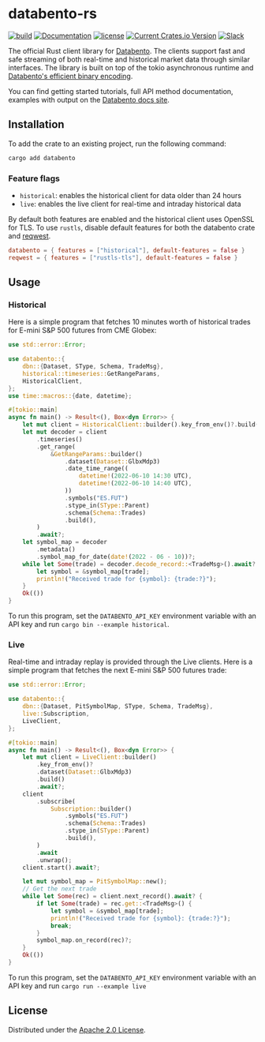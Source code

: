 # databento-rs

[![build](https://github.com/databento/databento-rs/actions/workflows/build.yaml/badge.svg)](https://github.com/databento/dbn/actions/workflows/build.yaml)
[![Documentation](https://img.shields.io/docsrs/databento)](https://docs.rs/databento/latest/databento/)
[![license](https://img.shields.io/github/license/databento/databento-rs?color=blue)](./LICENSE)
[![Current Crates.io Version](https://img.shields.io/crates/v/databento.svg)](https://crates.io/crates/databento)
[![Slack](https://img.shields.io/badge/join_Slack-community-darkblue.svg?logo=slack)](https://to.dbn.to/slack)

The official Rust client library for [Databento](https://databento.com).
The clients support fast and safe streaming of both real-time and historical market data
through similar interfaces.
The library is built on top of the tokio asynchronous runtime and
[Databento's efficient binary encoding](https://databento.com/docs/standards-and-conventions/databento-binary-encoding).

You can find getting started tutorials, full API method documentation, examples with output on the
[Databento docs site](https://databento.com/docs/?historical=rust&live=rust).

## Installation

To add the crate to an existing project, run the following command:
```sh
cargo add databento
```

### Feature flags

- `historical`: enables the historical client for data older than 24 hours
- `live`: enables the live client for real-time and intraday historical data

By default both features are enabled and the historical client uses OpenSSL for TLS.
To use `rustls`, disable default features for both the databento crate and [reqwest](https://github.com/seanmonstar/reqwest).
```toml
databento = { features = ["historical"], default-features = false }
reqwest = { features = ["rustls-tls"], default-features = false }
```

## Usage

### Historical

Here is a simple program that fetches 10 minutes worth of historical trades for E-mini S&P 500 futures from CME Globex:
```rust no_run
use std::error::Error;

use databento::{
    dbn::{Dataset, SType, Schema, TradeMsg},
    historical::timeseries::GetRangeParams,
    HistoricalClient,
};
use time::macros::{date, datetime};

#[tokio::main]
async fn main() -> Result<(), Box<dyn Error>> {
    let mut client = HistoricalClient::builder().key_from_env()?.build()?;
    let mut decoder = client
        .timeseries()
        .get_range(
            &GetRangeParams::builder()
                .dataset(Dataset::GlbxMdp3)
                .date_time_range((
                    datetime!(2022-06-10 14:30 UTC),
                    datetime!(2022-06-10 14:40 UTC),
                ))
                .symbols("ES.FUT")
                .stype_in(SType::Parent)
                .schema(Schema::Trades)
                .build(),
        )
        .await?;
    let symbol_map = decoder
        .metadata()
        .symbol_map_for_date(date!(2022 - 06 - 10))?;
    while let Some(trade) = decoder.decode_record::<TradeMsg>().await? {
        let symbol = &symbol_map[trade];
        println!("Received trade for {symbol}: {trade:?}");
    }
    Ok(())
}
```

To run this program, set the `DATABENTO_API_KEY` environment variable with an API key and run `cargo bin --example historical`.

### Live

Real-time and intraday replay is provided through the Live clients.
Here is a simple program that fetches the next E-mini S&P 500 futures trade:

```rust no_run
use std::error::Error;

use databento::{
    dbn::{Dataset, PitSymbolMap, SType, Schema, TradeMsg},
    live::Subscription,
    LiveClient,
};

#[tokio::main]
async fn main() -> Result<(), Box<dyn Error>> {
    let mut client = LiveClient::builder()
        .key_from_env()?
        .dataset(Dataset::GlbxMdp3)
        .build()
        .await?;
    client
        .subscribe(
            Subscription::builder()
                .symbols("ES.FUT")
                .schema(Schema::Trades)
                .stype_in(SType::Parent)
                .build(),
        )
        .await
        .unwrap();
    client.start().await?;

    let mut symbol_map = PitSymbolMap::new();
    // Get the next trade
    while let Some(rec) = client.next_record().await? {
        if let Some(trade) = rec.get::<TradeMsg>() {
            let symbol = &symbol_map[trade];
            println!("Received trade for {symbol}: {trade:?}");
            break;
        }
        symbol_map.on_record(rec)?;
    }
    Ok(())
}
```

To run this program, set the `DATABENTO_API_KEY` environment variable with an API key and run `cargo run --example live`

## License

Distributed under the [Apache 2.0 License](https://www.apache.org/licenses/LICENSE-2.0.html).
